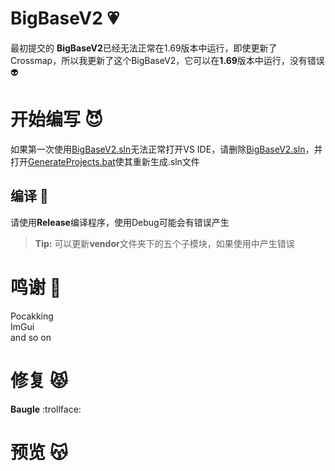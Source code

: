 # BigBaseV2  💗 

最初提交的 **BigBaseV2**已经无法正常在1.69版本中运行，即使更新了Crossmap，所以我更新了这个BigBaseV2，它可以在**1.69**版本中运行，没有错误  👽


# 开始编写  😈
如果第一次使用[BigBaseV2.sln](https://github.com/Baugle/BigBaseV2-Fix-1.69/blob/main/BigBaseV2.sln "BigBaseV2.sln")无法正常打开VS IDE，请删除[BigBaseV2.sln](https://github.com/Baugle/BigBaseV2-Fix-1.69/blob/main/BigBaseV2.sln "BigBaseV2.sln")，并打开[GenerateProjects.bat](https://github.com/Baugle/BigBaseV2-Fix-1.69/blob/main/GenerateProjects.bat "GenerateProjects.bat")使其重新生成.sln文件


## 编译  💫

请使用**Release**编译程序，使用Debug可能会有错误产生  
> **Tip:** 可以更新**vendor**文件夹下的五个子模块，如果使用中产生错误




# 鸣谢  🌟

Pocakking  
ImGui  
and so on

# 修复 😾
**Baugle**  :trollface:

# 预览 😽




